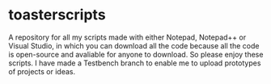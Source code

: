 # toasterscripts
A repository for all my scripts made with either Notepad, Notepad++ or Visual Studio, in which you can download all the code because all the  code is open-source and avaliable for anyone to download. So please enjoy these scripts. I have made a Testbench branch to enable me to upload prototypes of projects or ideas.

